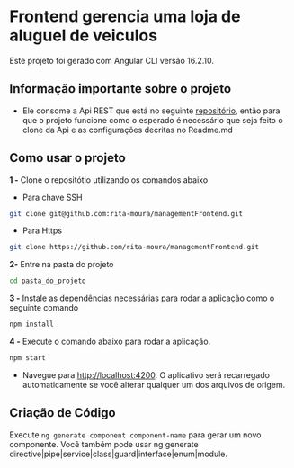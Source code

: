 # Frontend gerencia uma loja de aluguel de veiculos

Este projeto foi gerado com Angular CLI versão 16.2.10.

## Informação importante sobre o projeto

- Ele consome a Api REST que está no seguinte [repositório](https://github.com/rita-moura/managementBackend), então para que o projeto funcione como o esperado é necessário que seja feito o clone da Api e as configurações decritas no Readme.md

## Como usar o projeto

__1 -__ Clone o repositótio utilizando os comandos abaixo

- Para chave SSH

```bash
git clone git@github.com:rita-moura/managementFrontend.git
```

- Para Https
  
```bash
git clone https://github.com/rita-moura/managementFrontend.git
```

__2-__ Entre na pasta do projeto

```bash
cd pasta_do_projeto
```

__3 -__ Instale as dependências necessárias para rodar a aplicação como o seguinte comando

```bash
npm install
```

__4 -__ Execute o comando abaixo para rodar a aplicação.

```bash
npm start
```

- Navegue para <http://localhost:4200>. O aplicativo será recarregado automaticamente se você alterar qualquer um dos arquivos de origem.

## Criação de Código

Execute `ng generate component component-name` para gerar um novo componente. Você também pode usar ng generate directive|pipe|service|class|guard|interface|enum|module.